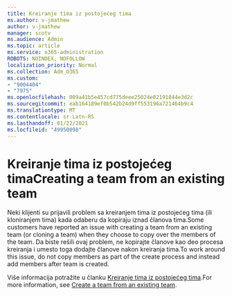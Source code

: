 ```yaml
---
title: Kreiranje tima iz postojećeg tima
ms.author: v-jmathew
author: v-jmathew
manager: scotv
ms.audience: Admin
ms.topic: article
ms.service: o365-administration
ROBOTS: NOINDEX, NOFOLLOW
localization_priority: Normal
ms.collection: Adm_O365
ms.custom:
- "9004404"
- "7975"
ms.openlocfilehash: 009a41b5e457cd775deee25024e02191844e3d2c
ms.sourcegitcommit: eab164189ef0b542b24d9ff553196a721464b9c4
ms.translationtype: MT
ms.contentlocale: sr-Latn-RS
ms.lasthandoff: 01/22/2021
ms.locfileid: "49950098"
---
```

# <a name="creating-a-team-from-an-existing-team"></a><span data-ttu-id="fefa6-102">Kreiranje tima iz postojećeg tima</span><span class="sxs-lookup"><span data-stu-id="fefa6-102">Creating a team from an existing team</span></span>

<span data-ttu-id="fefa6-103">Neki klijenti su prijavili problem sa kreiranjem tima iz postojećeg tima (ili kloniranjem tima) kada odaberu da kopiraju iznad članova tima.</span><span class="sxs-lookup"><span data-stu-id="fefa6-103">Some customers have reported an issue with creating a team from an existing team (or cloning a team) when they choose to copy over the members of the team.</span></span> <span data-ttu-id="fefa6-104">Da biste rešili ovaj problem, ne kopirajte članove kao deo procesa kreiranja i umesto toga dodajte članove nakon kreiranja tima.</span><span class="sxs-lookup"><span data-stu-id="fefa6-104">To work around this issue, do not copy members as part of the create process and instead add members after team is created.</span></span>

<span data-ttu-id="fefa6-105">Više informacija potražite u članku [Kreiranje tima iz postojećeg tima](https://support.microsoft.com/office/create-a-team-from-an-existing-team-f41a759b-3101-4af6-93bd-6aba0e5d7635).</span><span class="sxs-lookup"><span data-stu-id="fefa6-105">For more information, see [Create a team from an existing team](https://support.microsoft.com/office/create-a-team-from-an-existing-team-f41a759b-3101-4af6-93bd-6aba0e5d7635).</span></span>
